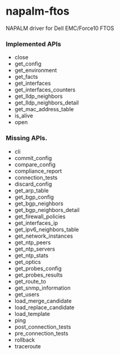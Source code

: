 # napalm-ftos

NAPALM driver for Dell EMC/Force10 FTOS

### Implemented APIs

* close
* get_config
* get_environment
* get_facts
* get_interfaces
* get_interfaces_counters
* get_lldp_neighbors
* get_lldp_neighbors_detail
* get_mac_address_table
* is_alive
* open

### Missing APIs.

* cli
* commit_config
* compare_config
* compliance_report
* connection_tests
* discard_config
* get_arp_table
* get_bgp_config
* get_bgp_neighbors
* get_bgp_neighbors_detail
* get_firewall_policies
* get_interfaces_ip
* get_ipv6_neighbors_table
* get_network_instances
* get_ntp_peers
* get_ntp_servers
* get_ntp_stats
* get_optics
* get_probes_config
* get_probes_results
* get_route_to
* get_snmp_information
* get_users
* load_merge_candidate
* load_replace_candidate
* load_template
* ping
* post_connection_tests
* pre_connection_tests
* rollback
* traceroute
